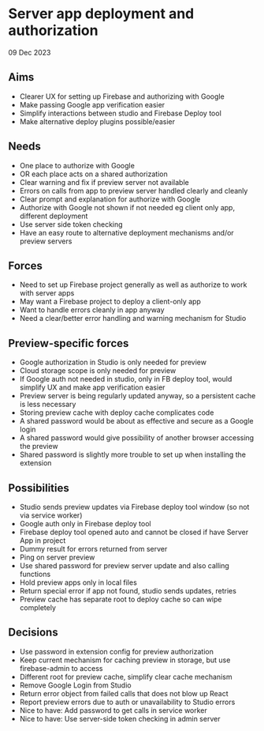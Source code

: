 Server app deployment and authorization
=======================================

09 Dec 2023

Aims
----

- Clearer UX for setting up Firebase and authorizing with Google
- Make passing Google app verification easier
- Simplify interactions between studio and Firebase Deploy tool
- Make alternative deploy plugins possible/easier

Needs
-----

- One place to authorize with Google
- OR each place acts on a shared authorization
- Clear warning and fix if preview server not available
- Errors on calls from app to preview server handled clearly and cleanly
- Clear prompt and explanation for authorize with Google
- Authorize with Google not shown if not needed eg client only app, different deployment
- Use server side token checking
- Have an easy route to alternative deployment mechanisms and/or preview servers

Forces
------

- Need to set up Firebase project generally as well as authorize to work with server apps
- May want a Firebase project to deploy a client-only app
- Want to handle errors cleanly in app anyway
- Need a clear/better error handling and warning mechanism for Studio

Preview-specific forces
-----------------------

- Google authorization in Studio is only needed for preview
- Cloud storage scope is only needed for preview
- If Google auth not needed in studio, only in FB deploy tool, would simplify UX and make app verification easier
- Preview server is being regularly updated anyway, so a persistent cache is less necessary
- Storing preview cache with deploy cache complicates code
- A shared password would be about as effective and secure as a Google login
- A shared password would give possibility of another browser accessing the preview
- Shared password is slightly more trouble to set up when installing the extension

Possibilities
-------------

- Studio sends preview updates via Firebase deploy tool window (so not via service worker)
- Google auth only in Firebase deploy tool
- Firebase deploy tool opened auto and cannot be closed if have Server App in project
- Dummy result for errors returned from server
- Ping on server preview
- Use shared password for preview server update and also calling functions
- Hold preview apps only in local files
- Return special error if app not found, studio sends updates, retries
- Preview cache has separate root to deploy cache so can wipe completely

Decisions
---------

- Use password in extension config for preview authorization
- Keep current mechanism for caching preview in storage, but use firebase-admin to access
- Different root for preview cache, simplify clear cache mechanism
- Remove Google Login from Studio
- Return error object from failed calls that does not blow up React
- Report preview errors due to auth or unavailability to Studio errors
- Nice to have: Add password to get calls in service worker
- Nice to have: Use server-side token checking in admin server

